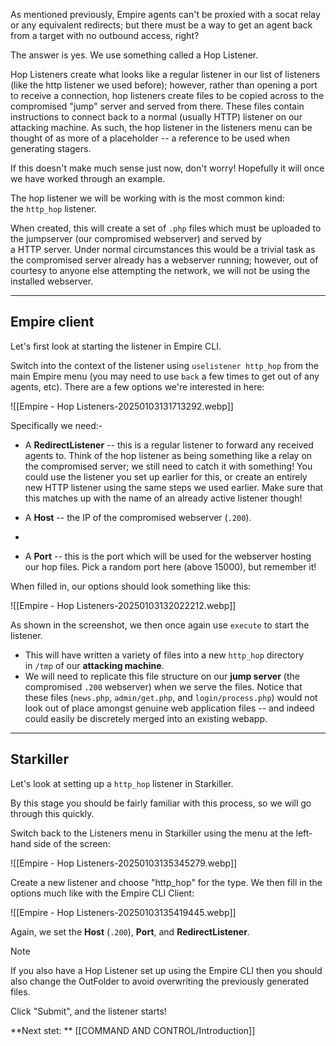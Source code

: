 As mentioned previously, Empire agents can't be proxied with a socat relay or any equivalent redirects; but there must be a way to get an agent back from a target with no outbound access, right?

The answer is yes. We use something called a Hop Listener.

Hop Listeners create what looks like a regular listener in our list of listeners (like the http listener we used before); however, rather than opening a port to receive a connection, hop listeners create files to be copied across to the compromised "jump" server and served from there. These files contain instructions to connect back to a normal (usually HTTP) listener on our attacking machine. As such, the hop listener in the listeners menu can be thought of as more of a placeholder -- a reference to be used when generating stagers.

If this doesn't make much sense just now, don't worry! Hopefully it will once we have worked through an example.

The hop listener we will be working with is the most common kind: the `http_hop` listener.

When created, this will create a set of `.php` files which must be uploaded to the jumpserver (our compromised webserver) and served by a HTTP server. Under normal circumstances this would be a trivial task as the compromised server already has a webserver running; however, out of courtesy to anyone else attempting the network, we will not be using the installed webserver.


---
## Empire client

Let's first look at starting the listener in Empire CLI.

Switch into the context of the listener using `uselistener http_hop` from the main Empire menu (you may need to use `back` a few times to get out of any agents, etc). There are a few options we're interested in here:

![[Empire - Hop Listeners-20250103131713292.webp]]

Specifically we need:-

- A **RedirectListener** -- this is a regular listener to forward any received agents to. Think of the hop listener as being something like a relay on the compromised server; we still need to catch it with something! You could use the listener you set up earlier for this, or create an entirely new HTTP listener using the same steps we used earlier. Make sure that this matches up with the name of an already active listener though!  

- A **Host** -- the IP of the compromised webserver (`.200`).
-
- A **Port** -- this is the port which will be used for the webserver hosting our hop files. Pick a random port here (above 15000), but remember it!

When filled in, our options should look something like this:

![[Empire - Hop Listeners-20250103132022212.webp]]

As shown in the screenshot, we then once again use `execute` to start the listener.

- This will have written a variety of files into a new `http_hop` directory in `/tmp` of our **attacking machine**. 
- We will need to replicate this file structure on our **jump server** (the compromised `.200` webserver) when we serve the files. Notice that these files (`news.php`, `admin/get.php`, and `login/process.php`) would not look out of place amongst genuine web application files -- and indeed could easily be discretely merged into an existing webapp.


---

## Starkiller

Let's look at setting up a `http_hop` listener in Starkiller.

By this stage you should be fairly familiar with this process, so we will go through this quickly.

Switch back to the Listeners menu in Starkiller using the menu at the left-hand side of the screen:

![[Empire - Hop Listeners-20250103135345279.webp]]

Create a new listener and choose "http_hop" for the type. We then fill in the options much like with the Empire CLI Client:

![[Empire - Hop Listeners-20250103135419445.webp]]

Again, we set the **Host** (`.200`), **Port**, and **RedirectListener**.  

> [!Note]
If you also have a Hop Listener set up using the Empire CLI then you should also change the OutFolder to avoid overwriting the previously generated files.

Click "Submit", and the listener starts!

**Next stet: ** [[COMMAND AND CONTROL/Introduction]]

